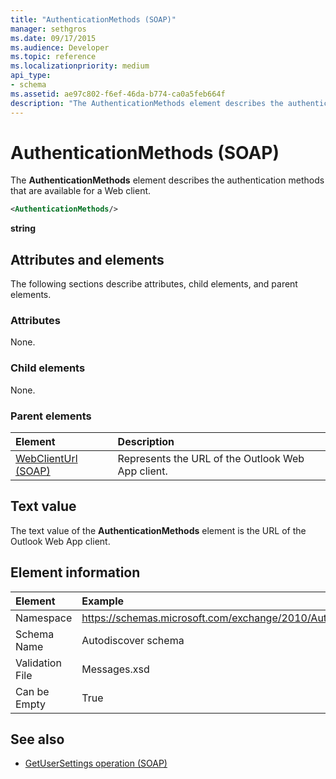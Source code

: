 ```yaml
---
title: "AuthenticationMethods (SOAP)"
manager: sethgros
ms.date: 09/17/2015
ms.audience: Developer
ms.topic: reference
ms.localizationpriority: medium
api_type:
- schema
ms.assetid: ae97c802-f6ef-46da-b774-ca0a5feb664f
description: "The AuthenticationMethods element describes the authentication methods that are available for a Web client."
---
```


# AuthenticationMethods (SOAP)

The **AuthenticationMethods** element describes the authentication methods that are available for a Web client. 
  
```XML
<AuthenticationMethods/>
```

 **string**
## Attributes and elements

The following sections describe attributes, child elements, and parent elements.
  
### Attributes

None.
  
### Child elements

None.
  
### Parent elements

|**Element**|**Description**|
|:-----|:-----|
|[WebClientUrl (SOAP)](webclienturl-soap.md) <br/> |Represents the URL of the Outlook Web App client.  <br/> |
   
## Text value

The text value of the **AuthenticationMethods** element is the URL of the Outlook Web App client. 
  
## Element information

| Element | Example |
|:-----|:-----|
|Namespace  <br/> |https://schemas.microsoft.com/exchange/2010/Autodiscover  <br/> |
|Schema Name  <br/> |Autodiscover schema  <br/> |
|Validation File  <br/> |Messages.xsd  <br/> |
|Can be Empty  <br/> |True  <br/> |
   
## See also

- [GetUserSettings operation (SOAP)](getusersettings-operation-soap.md)

